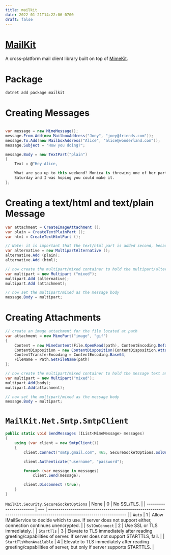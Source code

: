 ```yaml
---
title: mailkit
date: 2022-01-21T14:22:06-0700
draft: false
---
```


# [MailKit](https://github.com/jstedfast/MailKit)
A cross-platform mail client library built on top of [MimeKit](https://www.mimekit.net/).

# Package
```powershell
dotnet add package mailkit
```

# Creating Messages
```cs

var message = new MimeMessage();
message.From.Add(new MailboxAddress("Joey", "joey@friends.com"));
message.To.Add(new MailboxAddress("Alice", "alice@wonderland.com"));
message.Subject = "How you doing?";

message.Body = new TextPart("plain") 
{
    Text = @"Hey Alice,

    What are you up to this weekend? Monica is throwing one of her parties on
    Saturday and I was hoping you could make it.
};
```

# Creating a text/html and text/plain Message
```cs
var attachment = CreateImageAttachment ();
var plain = CreateTextPlainPart ();
var html = CreateTextHtmlPart ();

// Note: it is important that the text/html part is added second, because it is the most expressive version and (probably) the most faithful to the sender's WYSIWYG editor.
var alternative = new MultipartAlternative ();
alternative.Add (plain);
alternative.Add (html);

// now create the multipart/mixed container to hold the multipart/alternative and the image attachment
var multipart = new Multipart ("mixed");
multipart.Add (alternative);
multipart.Add (attachment);

// now set the multipart/mixed as the message body
message.Body = multipart;
```

# Creating Attachments
```cs
// create an image attachment for the file located at path
var attachment = new MimePart("image", "gif") 
{
    Content = new MimeContent(File.OpenRead(path), ContentEncoding.Default),
    ContentDisposition = new ContentDisposition(ContentDisposition.Attachment),
    ContentTransferEncoding = ContentEncoding.Base64,
    FileName = Path.GetFileName(path)
};

// now create the multipart/mixed container to hold the message text and the image attachment
var multipart = new Multipart("mixed");
multipart.Add(body);
multipart.Add(attachment);

// now set the multipart/mixed as the message body
message.Body = multipart;
```

# `MailKit.Net.Smtp.SmtpClient`
```cs
public static void SendMessages (IList<MimeMessage> messages)
{
    using (var client = new SmtpClient()) 
    {
        client.Connect("smtp.gmail.com", 465, SecureSocketOptions.SslOnConnect);

        client.Authenticate("username", "password");

        foreach (var message in messages) 
            client.Send(message);

        client.Disconnect (true);
    }
}
```

`MailKit.Security.SecureSocketOptions`
| None                    | 0   | No SSL/TLS.                                                                                                          |
| ----------------------- | --- | -------------------------------------------------------------------------------------------------------------------- |
| `Auto`                  | 1   | Allow IMailService to decide which to use. If server does not support either, connection continues unencrypted.      |
| `SslOnConnect`          | 2   | Use SSL or TLS immediately.                                                                                          |
| `StartTls`              | 3   | Elevate to TLS immediately after reading greeting/capabilities of server. If server does not support STARTTLS, fail. |
| `StartTlsWhenAvailable` | 4   | Elevate to TLS immediately after reading greeting/capabilities of server, but only if server supports STARTTLS.      |
